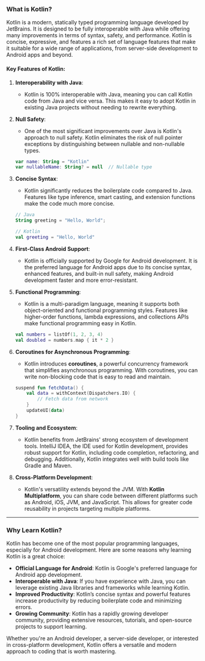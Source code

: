 ### What is Kotlin?

Kotlin is a modern, statically typed programming language developed by JetBrains. It is designed to be fully interoperable with Java while offering many improvements in terms of syntax, safety, and performance. Kotlin is concise, expressive, and features a rich set of language features that make it suitable for a wide range of applications, from server-side development to Android apps and beyond.

#### Key Features of Kotlin:

1. **Interoperability with Java**:
   - Kotlin is 100% interoperable with Java, meaning you can call Kotlin code from Java and vice versa. This makes it easy to adopt Kotlin in existing Java projects without needing to rewrite everything.
   
2. **Null Safety**:
   - One of the most significant improvements over Java is Kotlin's approach to null safety. Kotlin eliminates the risk of null pointer exceptions by distinguishing between nullable and non-nullable types.
   
   ```kotlin
   var name: String = "Kotlin"
   var nullableName: String? = null  // Nullable type
   ```

3. **Concise Syntax**:
   - Kotlin significantly reduces the boilerplate code compared to Java. Features like type inference, smart casting, and extension functions make the code much more concise.

   ```kotlin
   // Java
   String greeting = "Hello, World";

   // Kotlin
   val greeting = "Hello, World"
   ```

4. **First-Class Android Support**:
   - Kotlin is officially supported by Google for Android development. It is the preferred language for Android apps due to its concise syntax, enhanced features, and built-in null safety, making Android development faster and more error-resistant.

5. **Functional Programming**:
   - Kotlin is a multi-paradigm language, meaning it supports both object-oriented and functional programming styles. Features like higher-order functions, lambda expressions, and collections APIs make functional programming easy in Kotlin.

   ```kotlin
   val numbers = listOf(1, 2, 3, 4)
   val doubled = numbers.map { it * 2 }
   ```

6. **Coroutines for Asynchronous Programming**:
   - Kotlin introduces **coroutines**, a powerful concurrency framework that simplifies asynchronous programming. With coroutines, you can write non-blocking code that is easy to read and maintain.

   ```kotlin
   suspend fun fetchData() {
       val data = withContext(Dispatchers.IO) {
           // Fetch data from network
       }
       updateUI(data)
   }
   ```

7. **Tooling and Ecosystem**:
   - Kotlin benefits from JetBrains' strong ecosystem of development tools. IntelliJ IDEA, the IDE used for Kotlin development, provides robust support for Kotlin, including code completion, refactoring, and debugging. Additionally, Kotlin integrates well with build tools like Gradle and Maven.

8. **Cross-Platform Development**:
   - Kotlin's versatility extends beyond the JVM. With **Kotlin Multiplatform**, you can share code between different platforms such as Android, iOS, JVM, and JavaScript. This allows for greater code reusability in projects targeting multiple platforms.

---

### Why Learn Kotlin?

Kotlin has become one of the most popular programming languages, especially for Android development. Here are some reasons why learning Kotlin is a great choice:

- **Official Language for Android**: Kotlin is Google's preferred language for Android app development.
- **Interoperable with Java**: If you have experience with Java, you can leverage existing Java libraries and frameworks while learning Kotlin.
- **Improved Productivity**: Kotlin’s concise syntax and powerful features increase productivity by reducing boilerplate code and minimizing errors.
- **Growing Community**: Kotlin has a rapidly growing developer community, providing extensive resources, tutorials, and open-source projects to support learning.

Whether you're an Android developer, a server-side developer, or interested in cross-platform development, Kotlin offers a versatile and modern approach to coding that is worth mastering.

